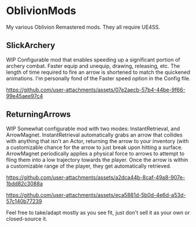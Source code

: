 # OblivionMods
My various Oblivion Remastered mods. They all require UE4SS.

## SlickArchery
WIP
Configurable mod that enables speeding up a significant portion of archery combat. Faster equip and unequip, drawing, releasing, etc. The length of time required to fire an arrow is shortened to match the quickened animations. I'm personally fond of the Faster speed option in the Config file.

https://github.com/user-attachments/assets/07e2aecb-57b4-44be-9f66-99e45aee97c4

## ReturningArrows
WIP
Somewhat configurable mod with two modes: InstantRetrieval, and ArrowMagnet. InstantRetrieval automatically grabs an arrow that collides with anything that isn't an Actor, returning the arrow to your inventory (with a customizable chance for the arrow to just break upon hitting a surface. ArrowMagnet periodically applies a physical force to arrows to attempt to fling them into a low trajectory towards the player. Once the arrow is within a customizable range of the player, they get automatically retrieved.

https://github.com/user-attachments/assets/a2dca44b-8caf-49a8-907e-1bdd82c3088a

https://github.com/user-attachments/assets/eca5881d-5b0d-4e6d-a53d-57c140b77239




Feel free to take/adapt mostly as you see fit, just don't sell it as your own or closed-source it.
